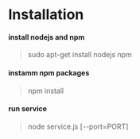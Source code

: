# Installation

#### install nodejs and npm
>sudo apt-get install nodejs npm

#### instamm npm packages
>npm install

#### run service
>node service.js [--port=PORT]